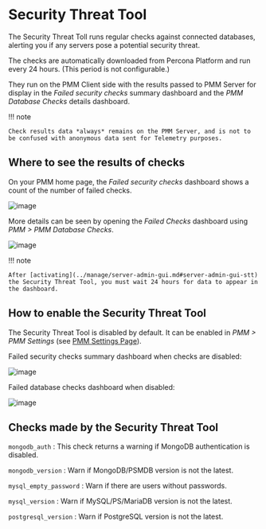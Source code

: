# Security Threat Tool

The Security Threat Toll runs regular checks against connected databases, alerting you if any servers pose a potential security threat.

The checks are automatically downloaded from Percona Platform and run every 24 hours. (This period is not configurable.)

They run on the PMM Client side with the results passed to PMM Server for display in the *Failed security checks* summary dashboard
and the *PMM Database Checks* details dashboard.

!!! note

    Check results data *always* remains on the PMM Server, and is not to be confused with anonymous data sent for Telemetry purposes.

## Where to see the results of checks

On your PMM home page, the *Failed security checks* dashboard shows a count of the number of failed checks.

![image](/../_images/pmm.failed-checks.png)

More details can be seen by opening the *Failed Checks* dashboard using *PMM > PMM Database Checks*.

![image](/../_images/pmm.database-checks.failed-checks.png)

!!! note

    After [activating](../manage/server-admin-gui.md#server-admin-gui-stt) the Security Threat Tool, you must wait 24 hours for data to appear in the dashboard.

## How to enable the Security Threat Tool

The Security Threat Tool is disabled by default. It can be enabled in *PMM > PMM Settings*
(see [PMM Settings Page](../manage/server-admin-gui.md#server-admin-gui-pmm-settings-page)).

Failed security checks summary dashboard when checks are disabled:

![image](/../_images/pmm.failed-checks.failed-security-checks-off.png)

Failed database checks dashboard when disabled:

![image](/../_images/pmm.failed-checks.failed-database-checks.png)

## Checks made by the Security Threat Tool

`mongodb_auth`
: This check returns a warning if MongoDB authentication is disabled.

`mongodb_version`
: Warn if MongoDB/PSMDB version is not the latest.

`mysql_empty_password`
: Warn if there are users without passwords.

`mysql_version`
: Warn if MySQL/PS/MariaDB version is not the latest.

`postgresql_version`
: Warn if PostgreSQL version is not the latest.
